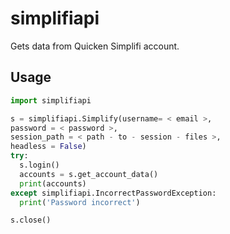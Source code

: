 # simplifiapi

Gets data from Quicken Simplifi account.

## Usage

```python
import simplifiapi

s = simplifiapi.Simplify(username= < email >,
password = < password >,
session_path = < path - to - session - files >,
headless = False)
try:
  s.login()
  accounts = s.get_account_data()
  print(accounts)
except simplifiapi.IncorrectPasswordException:
  print('Password incorrect')

s.close()
```